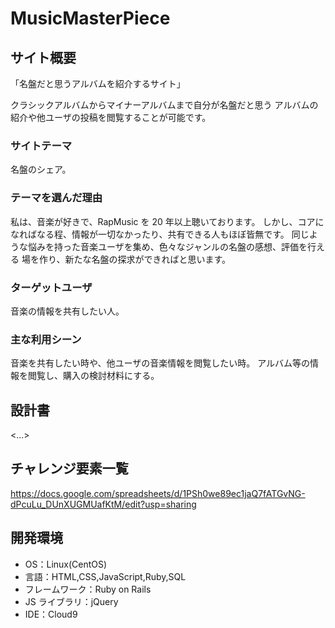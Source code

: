 # MusicMasterPiece

## サイト概要

「名盤だと思うアルバムを紹介するサイト」

クラシックアルバムからマイナーアルバムまで自分が名盤だと思う
アルバムの紹介や他ユーザの投稿を閲覧することが可能です。

### サイトテーマ

名盤のシェア。

### テーマを選んだ理由

私は、音楽が好きで、RapMusic を 20 年以上聴いております。
しかし、コアになればなる程、情報が一切なかったり、共有できる人もほぼ皆無です。
同じような悩みを持った音楽ユーザを集め、色々なジャンルの名盤の感想、評価を行える
場を作り、新たな名盤の探求ができればと思います。

### ターゲットユーザ

音楽の情報を共有したい人。

### 主な利用シーン

音楽を共有したい時や、他ユーザの音楽情報を閲覧したい時。
アルバム等の情報を閲覧し、購入の検討材料にする。

## 設計書

<...>

## チャレンジ要素一覧

<https://docs.google.com/spreadsheets/d/1PSh0we89ec1jaQ7fATGvNG-dPcuLu_DUnXUGMUafKtM/edit?usp=sharing>

## 開発環境

- OS：Linux(CentOS)
- 言語：HTML,CSS,JavaScript,Ruby,SQL
- フレームワーク：Ruby on Rails
- JS ライブラリ：jQuery
- IDE：Cloud9
